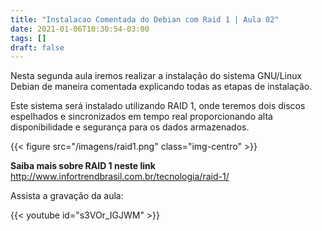 ```yaml
---
title: "Instalacao Comentada do Debian com Raid 1 | Aula 02"
date: 2021-01-06T10:30:54-03:00
tags: []
draft: false
---
```


Nesta segunda aula iremos realizar a instalação do sistema GNU/Linux Debian de maneira comentada explicando todas as etapas de instalação.

Este sistema será instalado utilizando RAID 1, onde teremos dois discos espelhados e sincronizados em tempo real proporcionando alta disponibilidade e segurança para os dados armazenados.

{{< figure src="/imagens/raid1.png" class="img-centro" >}}

**Saiba mais sobre RAID 1 neste link**
http://www.infortrendbrasil.com.br/tecnologia/raid-1/

Assista a gravação da aula:

{{< youtube id="s3VOr_IGJWM" >}}
